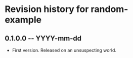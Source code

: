 # Revision history for random-example

## 0.1.0.0 -- YYYY-mm-dd

* First version. Released on an unsuspecting world.
